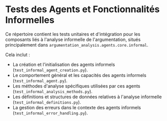 # Tests des Agents et Fonctionnalités Informelles

Ce répertoire contient les tests unitaires et d'intégration pour les composants liés à l'analyse informelle de l'argumentation, situés principalement dans `argumentation_analysis.agents.core.informal`.

Cela inclut :
- La création et l'initialisation des agents informels (`test_informal_agent_creation.py`).
- Le comportement général et les capacités des agents informels (`test_informal_agent.py`).
- Les méthodes d'analyse spécifiques utilisées par ces agents (`test_informal_analysis_methods.py`).
- Les définitions et structures de données relatives à l'analyse informelle (`test_informal_definitions.py`).
- La gestion des erreurs dans le contexte des agents informels (`test_informal_error_handling.py`).